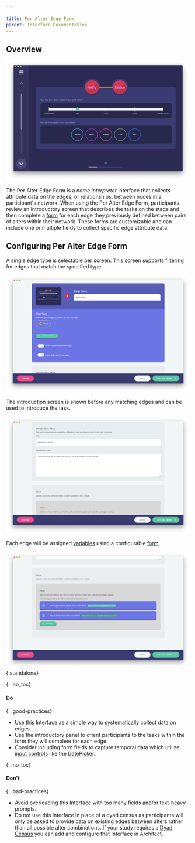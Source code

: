 ```yaml
---

title: Per Alter Edge Form
parent: Interface Documentation
---
```

## Overview

![](/assets/img/interface-documentation/per-edge-form/example.png)

The Per Alter Edge Form is a _name interpreter_ interface that collects attribute data on the edges, or relationships, between nodes in a participant's network. When using the Per Alter Edge Form, participants review an introductory screen that describes the tasks on the stage and then complete a [form](../key-concepts/forms.md) for each edge they previously defined between pairs of alters within their network. These forms are customizable and can include one or multiple fields to collect specific edge attribute data.

## Configuring Per Alter Edge Form

A single edge type is selectable per screen. This screen supports [filtering](../key-concepts/filtering.md) for edges that match the
specified type.

![](/assets/img/interface-documentation/per-edge-form/architect-edge-type.png)

The introduction screen is shown before any matching edges and can be used to introduce the task.

![](/assets/img/interface-documentation/per-edge-form/architect-intro.png)

Each edge will be assigned [variables](../key-concepts/variable-types.md) using a configurable [form](../key-concepts/forms.md).

![Form fields can be re-ordered by dragging, and deleted by clicking the right hand 'x'](/assets/img/interface-documentation/per-edge-form/architect-form.png){:standalone}

{: .no_toc}
#### Do

{: .good-practices}
- Use this Interface as a simple way to systematically collect data on edges.
- Use the introductory panel to orient participants to the tasks within the form they will complete for each edge.
- Consider including form fields to capture temporal data which utilize [input controls](../key-concepts/input-controls.md) like the [DatePicker](/docs/key-concepts/input-controls/#date-picker).

{: .no_toc}
#### Don't

{: .bad-practices}
- Avoid overloading this Interface with too many fields and/or text-heavy prompts.
- Do not use this Interface in place of a dyad census as participants will only be asked to provide data on existing edges between alters rather than all possible alter combinations. If your study requires a [Dyad Census](./dyad-census.md) you can add and configure that Interface in Architect. 
